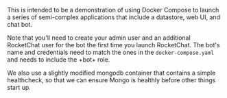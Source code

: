 This is intended to be a demonstration of using Docker Compose to launch a series of semi-complex applications that include a datastore, web UI, and chat bot.

Note that you'll need to create your admin user and an additional RocketChat user for the bot the first time you launch RocketChat. The bot's name and credentials need to match the ones in the `docker-compose.yaml` and needs to include the +bot+ role.

We also use a slightly modified mongodb container that contains a simple healthcheck, so that we can ensure Mongo is healthly before other things start up.
